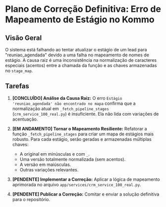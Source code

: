 # Plano de Correção Definitiva: Erro de Mapeamento de Estágio no Kommo

## Visão Geral

O sistema está falhando ao tentar atualizar o estágio de um lead para "reuniao_agendada" devido a uma falha no mapeamento de nomes de estágio. A causa raiz é uma inconsistência na normalização de caracteres especiais (acentos) entre a chamada da função e as chaves armazenadas no `stage_map`.

## Tarefas

1.  **[CONCLUÍDO] Análise da Causa Raiz:** O erro `Estágio 'reuniao_agendada' não encontrado no mapa` confirma que a normalização atual em `_fetch_pipeline_stages` (`crm_service_100_real.py`) é insuficiente. Ela não lida com variações de acentuação.

2.  **[EM ANDAMENTO] Tornar o Mapeamento Resiliente:** Refatorar a função `_fetch_pipeline_stages` para criar um mapa de estágios mais robusto. Para cada estágio, serão geradas e armazenadas múltiplas chaves:
    *   A original em minúsculas e com `_`.
    *   Uma versão totalmente normalizada (sem acentos).
    *   A versão em maiúsculas.
    *   Outras variações relevantes.

3.  **[PENDENTE] Implementar a Correção:** Aplicar a lógica de mapeamento aprimorada no arquivo `app/services/crm_service_100_real.py`.

4.  **[PENDENTE] Publicar a Correção:** Comitar e enviar a solução definitiva para o repositório.
